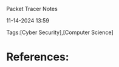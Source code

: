  Packet Tracer Notes

 11-14-2024 13:59

Tags:[Cyber Security],[Computer Science]






# References:

